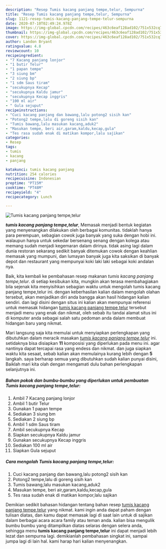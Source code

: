 ```yaml
---
description: "Resep Tumis kacang panjang tempe,telur, Sempurna"
title: "Resep Tumis kacang panjang tempe,telur, Sempurna"
slug: 1121-resep-tumis-kacang-panjang-tempe-telur-sempurna
date: 2020-07-10T02:49:24.978Z
image: https://img-global.cpcdn.com/recipes/463c6eaf128ad102/751x532cq70/tumis-kacang-panjang-tempetelur-foto-resep-utama.jpg
thumbnail: https://img-global.cpcdn.com/recipes/463c6eaf128ad102/751x532cq70/tumis-kacang-panjang-tempetelur-foto-resep-utama.jpg
cover: https://img-global.cpcdn.com/recipes/463c6eaf128ad102/751x532cq70/tumis-kacang-panjang-tempetelur-foto-resep-utama.jpg
author: Landon Bryant
ratingvalue: 4.8
reviewcount: 10
recipeingredient:
- "7 Kacang panjang lonjor"
- "1 butir Telur"
- "1 papan tempe"
- "3 siung bm"
- "2 siung bp"
- "1 sdm Saus tiram"
- "secukupnya Kecap"
- "secukupnya Kaldu jamur"
- "secukupnya Kecap inggris"
- "100 ml air"
- " Gula sejuput"
recipeinstructions:
- "Cuci kacang panjang dan bawang,lalu potong2 sisih kan"
- "Potong2 tempe,lalu di goreng sisih kan"
- "Tumis bawang,lalu masukan kacang,aduk2"
- "Masukan tempe, beri air,garam,kaldu,kecap,gula"
- "Tes rasa sudah enak di matikan kompor,lalu sajikan"
categories:
- Resep
tags:
- tumis
- kacang
- panjang

katakunci: tumis kacang panjang 
nutrition: 254 calories
recipecuisine: Indonesian
preptime: "PT15M"
cooktime: "PT48M"
recipeyield: "4"
recipecategory: Lunch

---
```



![Tumis kacang panjang tempe,telur](https://img-global.cpcdn.com/recipes/463c6eaf128ad102/751x532cq70/tumis-kacang-panjang-tempetelur-foto-resep-utama.jpg)

<b><i>tumis kacang panjang tempe,telur</i></b>, Memasak menjadi bentuk kegiatan yang menyenangkan dilakukan oleh berbagai komunitas. tidaklah hanya para perempuan, sebagian cowok juga banyak yang suka dengan hobi ini. walaupun hanya untuk sekedar bersenang senang dengan kolega atau memang sudah menjadi kegemaran dalam dirinya. tidak asing lagi dalam dunia restoran sekarang sedikit banyak ditemukan cowok dengan keahlian memasak yang mumpuni, dan lumayan banyak juga kita saksikan di banyak depot dan restaurant yang mempunyai koki laki laki sebagai koki andalan nya.



Baik, kita kembali ke pembahasan resep makanan <i>tumis kacang panjang tempe,telur</i>. di setiap kesibukan kita, mungkin akan terasa membahagiakan bila sejenak kita menyisihkan sebagian waktu untuk mengolah tumis kacang panjang tempe,telur ini. dengan keberhasilan kalian dalam mengolah olahan tersebut, akan menjadikan diri anda bangga akan hasil hidangan kalian sendiri. dan lagi disini dengan situs ini kalian akan mempunyai referensi untuk memasak hidangan <u>tumis kacang panjang tempe,telur</u> tersebut menjadi menu yang enak dan nikmat, oleh sebab itu tandai alamat situs ini di komputer anda sebagai salah satu pedoman anda dalam membuat hidangan baru yang nikmat.


Mari langsung saja kita memulai untuk menyiapkan perlengkapan yang dibutuhkan dalam meracik masakan <u><i>tumis kacang panjang tempe,telur</i></u> ini. setidaknya bisa disiapkan <b>11</b> komposisi yang diperlukan pada menu ini. agar nantinya dapat tercapai rasa yang endess dan nikmat. dan juga siapkan waktu kita sesaat, sebab kalian akan memulainya kurang lebih dengan <b>5</b> langkah. saya berharap semua yang dibutuhkan sudah kalian punyai disini, Baiklah mari kita olah dengan mengamati dulu bahan perlengkapan selanjutnya ini.

<!--inarticleads1-->

##### Bahan pokok dan bumbu-bumbu yang diperlukan untuk pembuatan Tumis kacang panjang tempe,telur:

1. Ambil 7 Kacang panjang lonjor
1. Ambil 1 butir Telur
1. Gunakan 1 papan tempe
1. Sediakan 3 siung bm
1. Sediakan 2 siung bp
1. Ambil 1 sdm Saus tiram
1. Ambil secukupnya Kecap
1. Siapkan secukupnya Kaldu jamur
1. Gunakan secukupnya Kecap inggris
1. Sediakan 100 ml air
1. Siapkan  Gula sejuput




<!--inarticleads2-->

##### Cara mengolah Tumis kacang panjang tempe,telur:

1. Cuci kacang panjang dan bawang,lalu potong2 sisih kan
1. Potong2 tempe,lalu di goreng sisih kan
1. Tumis bawang,lalu masukan kacang,aduk2
1. Masukan tempe, beri air,garam,kaldu,kecap,gula
1. Tes rasa sudah enak di matikan kompor,lalu sajikan




Demikian sedikit bahasan hidangan tentang bahan resep <u>tumis kacang panjang tempe,telur</u> yang nikmat. kami ingin anda dapat paham dengan tulisan diatas, dan kamu dapat memasak lagi di saat lain untuk di sajikan dalam berbagai acara acara family atau teman anda. kalian bisa mengulik bumbu bumbu yang ditampilkan diatas selaras dengan selera anda, sehingga menu <b>tumis kacang panjang tempe,telur</b> ini dapat menjadi lebih lezat dan sempurna lagi. demikianlah pembahasan singkat ini, sampai jumpa lagi di lain hal. kami harap hari kalian menyenangkan.
